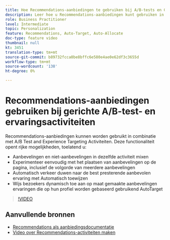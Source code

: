 ```yaml
---
title: Hoe Recommendations-aanbiedingen te gebruiken bij A/B-tests en Gericht op ervaring
description: Leer hoe u Recommendations-aanbiedingen kunt gebruiken in A/B Tests en Experience Targeting Activiteiten in Adobe Target.
role: Business Practitioner
level: Intermediate
topic: Personalization
feature: Recommendations, Auto-Target, Auto-Allocate
doc-type: feature video
thumbnail: null
kt: 3451
translation-type: tm+mt
source-git-commit: b89732fcca0be8bffc6e580e4ae0e62df3c3655d
workflow-type: tm+mt
source-wordcount: '138'
ht-degree: 0%

---
```



# Recommendations-aanbiedingen gebruiken bij gerichte A/B-test- en ervaringsactiviteiten

Recommendations-aanbiedingen kunnen worden gebruikt in combinatie met A/B Test and Experience Targeting Activiteiten. Deze functionaliteit opent rijke mogelijkheden, toelatend u:

* Aanbevelingen en niet-aanbevelingen in dezelfde activiteit mixen
* Experimenteer eenvoudig met het plaatsen van aanbevelingen op de pagina, inclusief de volgorde van meerdere aanbevelingen
* Automatisch verkeer duwen naar de best presterende aanbevolen ervaring met Automatisch toewijzen
* Wijs bezoekers dynamisch toe aan op maat gemaakte aanbevelingen ervaringen die op hun profiel worden gebaseerd gebruikend AutoTarget

>[!VIDEO](https://video.tv.adobe.com/v/28878?quality=12)

## Aanvullende bronnen

* [Recommendations als aanbiedingsdocumentatie](https://docs.adobe.com/content/help/en/target/using/recommendations/recommendations-as-an-offer.html)
* [Video over Recommendations-activiteiten maken](create-a-recommendations-activity.md)
